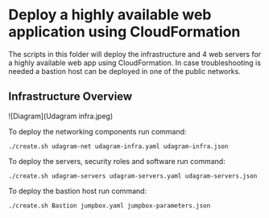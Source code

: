# Deploy a highly available web application using CloudFormation

The scripts in this folder will deploy the infrastructure and 4 web servers for a highly available web app using CloudFormation.
In case troubleshooting is needed a bastion host can be deployed in one of the public networks.

## Infrastructure Overview
![Diagram](Udagram infra.jpeg)

To deploy the networking components run command:
```
./create.sh udagram-net udagram-infra.yaml udagram-infra.json
```

To deploy the servers, security roles and software run command:
```
./create.sh udagram-servers udagram-servers.yaml udagram-servers.json
```

To deploy the bastion host run command:
```
./create.sh Bastion jumpbox.yaml jumpbox-parameters.json
```
